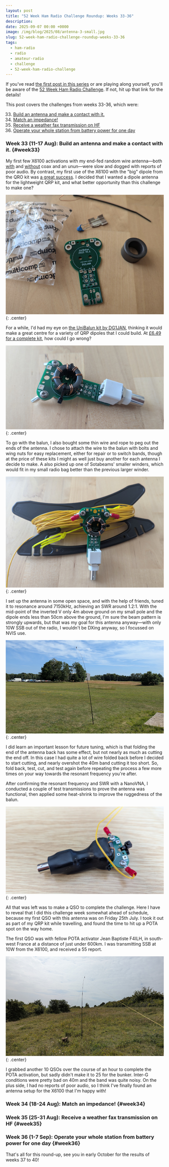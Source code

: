 ```yaml
---
layout: post
title: "52 Week Ham Radio Challenge Roundup: Weeks 33-36"
description: 
date: 2025-09-07 00:00 +0000
image: /img/blog/2025/08/antenna-3-small.jpg
slug: 52-week-ham-radio-challenge-roundup-weeks-33-36
tags:
  - ham-radio
  - radio
  - amateur-radio
  - challenge
  - 52-week-ham-radio-challenge
---
```


If you've read [the first post in this series](/blog/52-week-ham-radio-challenge-roundup-weeks-1-4/) or are playing along yourself, you'll be aware of the [52 Week Ham Radio Challenge](https://hamchallenge.org/). If not, hit up that link for the details!

This post covers the challenges from weeks 33-36, which were:

<ol start="33">
  <li><a href="#week33">Build an antenna and make a contact with it.</a></li>
  <li><a href="#week34">Match an impedance!</a></li>
  <li><a href="#week35">Receive a weather fax transmission on HF</a></li>
  <li><a href="#week36">Operate your whole station from battery power for one day</a></li>
</ol>

### Week 33 (11-17 Aug): Build an antenna and make a contact with it. {#week33}

My first few X6100 activations with my end-fed random wire antenna&mdash;both [with](/blog/bunkerfest-2025/) and [without](/blog/the-casual-outdoor-radio-kit/) coax and an unun&mdash;were slow and dogged with reports of poor audio. By contrast, my first use of the X6100 with the "big" dipole from the QRO kit was [a great success](/blog/west-wight-pota-rove/). I decided that I wanted a dipole antenna for the lightweight QRP kit, and what better opportunity than this challenge to make one?

![DG1JAN UniBalun kit parts laid out on a desk](/img/blog/2025/08/antenna-1.jpg){: .center}

For a while, I'd had my eye on [the UniBalun kit by DG1JAN](https://github.com/DG1JAN/UniBalun/blob/main/README.md), thinking it would make a great centre for a variety of QRP dipoles that I could build. At [£6.49 for a complete kit](https://www.radio-stuff.com/product-page/dg1jan-unibalun), how could I go wrong?

![Assembled UniBalun kit](/img/blog/2025/08/antenna-2.jpg){: .center}

To go with the balun, I also bought some thin wire and rope to peg out the ends of the antenna. I chose to attach the wire to the balun with bolts and wing nuts for easy replacement, either for repair or to switch bands, though at the price of these kits I might as well just buy another for each antenna I decide to make. A also picked up one of Sotabeams' smaller winders, which would fit in my small radio bag better than the previous larger winder.

![Assembled UniBalun with wire attached, on a winder](/img/blog/2025/08/antenna-3.jpg){: .center}

I set up the antenna in some open space, and with the help of friends, tuned it to resonance around 7150kHz, achieving an SWR around 1.2:1. With the mid-point of the inverted V only 4m above ground on my small pole and the dipole ends less than 50cm above the ground, I'm sure the beam pattern is strongly upwards, but that was my goal for this antenna anyway&mdash;with only 10W SSB out of the radio, I wouldn't be DXing anyway, so I focussed on NVIS use.

![Antenna supported on a pole](/img/blog/2025/08/antenna-5.jpg){: .center}

I did learn an important lesson for future tuning, which is that folding the end of the antenna back has some effect, but not nearly as much as cutting the end off. In this case I had quite a lot of wire folded back before I decided to start cutting, and nearly overshot the 40m band cutting it too short. So, fold back, test, cut, and test again before repeating the process a few more times on your way towards the resonant frequency you're after.

After confirming the resonant frequency and SWR with a NanoVNA, I conducted a couple of test transmissions to prove the antenna was functional, then applied some heat-shrink to improve the ruggedness of the balun.

![Heat-shrink applied to UniBalun](/img/blog/2025/08/antenna-4.jpg){: .center}

All that was left was to make a QSO to complete the challenge. Here I have to reveal that I did this challenge week somewhat ahead of schedule, because my first QSO with this antenna was on Friday 25th July. I took it out as part of my QRP kit while travelling, and found the time to hit up a POTA spot on the way home.

The first QSO was with fellow POTA activator Jean Baptiste F4ILH, in south-west France at a distance of just under 600km. I was transmitting SSB at 10W from the X6100, and received a 55 report.

![Antenna on the pole in a different field](/img/blog/2025/08/antenna-6.jpg){: .center}

I grabbed another 10 QSOs over the course of an hour to complete the POTA activation, but sadly didn't make it to 25 for the bunker. Inter-G conditions were pretty bad on 40m and the band was quite noisy. On the plus side, I had no reports of poor audio, so I think I've finally found an antenna setup for the X6100 that I'm happy with!

### Week 34 (18-24 Aug): Match an impedance! {#week34}

### Week 35 (25-31 Aug): Receive a weather fax transmission on HF {#week35}

### Week 36 (1-7 Sep): Operate your whole station from battery power for one day {#week36}

That's all for this round-up, see you in early October for the results of weeks 37 to 40!